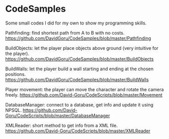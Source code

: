 # CodeSamples
Some small codes I did for my own to show my programming skills.

Pathfinding: find shortest path from A to B with no costs.
https://github.com/DavidGoru/CodeSamples/blob/master/Pathfinding

BuildObjects: let the player place objects above ground (very intuitive for the player).
https://github.com/DavidGoru/CodeSamples/blob/master/BuildObjects

BuildWalls: let the player build a wall starting and ending at the chosen positions.
https://github.com/DavidGoru/CodeSamples/blob/master/BuildWalls

Player movement: the player can move the character and rotate the camera freely.
https://github.com/David-Goru/CodeScripts/blob/master/Movement

DatabaseManager: connect to a database, get info and update it using NPSQL.
https://github.com/David-Goru/CodeScripts/blob/master/DatabaseManager

XMLReader: short method to get info from a XML file.
https://github.com/David-Goru/CodeScripts/blob/master/XMLReader
